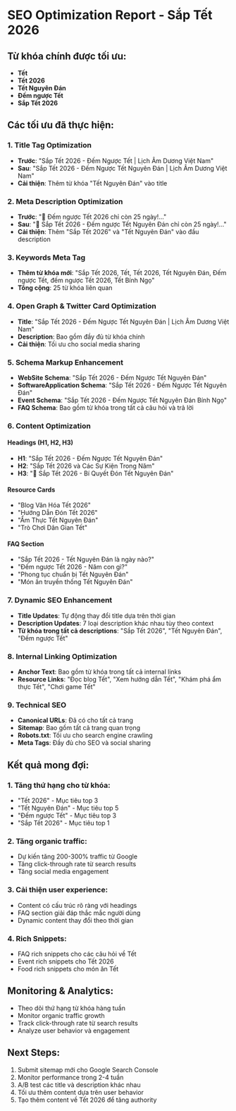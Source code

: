 # SEO Optimization Report - Sắp Tết 2026

## Từ khóa chính được tối ưu:
- **Tết**
- **Tết 2026** 
- **Tết Nguyên Đán**
- **Đếm ngược Tết**
- **Sắp Tết 2026**

## Các tối ưu đã thực hiện:

### 1. Title Tag Optimization
- **Trước**: "Sắp Tết 2026 - Đếm Ngược Tết | Lịch Âm Dương Việt Nam"
- **Sau**: "Sắp Tết 2026 - Đếm Ngược Tết Nguyên Đán | Lịch Âm Dương Việt Nam"
- **Cải thiện**: Thêm từ khóa "Tết Nguyên Đán" vào title

### 2. Meta Description Optimization
- **Trước**: "🏮 Đếm ngược Tết 2026 chỉ còn 25 ngày!..."
- **Sau**: "🎊 Sắp Tết 2026 - Đếm ngược Tết Nguyên Đán chỉ còn 25 ngày!..."
- **Cải thiện**: Thêm "Sắp Tết 2026" và "Tết Nguyên Đán" vào đầu description

### 3. Keywords Meta Tag
- **Thêm từ khóa mới**: "Sắp Tết 2026, Tết, Tết 2026, Tết Nguyên Đán, Đếm ngược Tết, đếm ngược Tết 2026, Tết Bính Ngọ"
- **Tổng cộng**: 25 từ khóa liên quan

### 4. Open Graph & Twitter Card Optimization
- **Title**: "Sắp Tết 2026 - Đếm Ngược Tết Nguyên Đán | Lịch Âm Dương Việt Nam"
- **Description**: Bao gồm đầy đủ từ khóa chính
- **Cải thiện**: Tối ưu cho social media sharing

### 5. Schema Markup Enhancement
- **WebSite Schema**: "Sắp Tết 2026 - Đếm Ngược Tết Nguyên Đán"
- **SoftwareApplication Schema**: "Sắp Tết 2026 - Đếm Ngược Tết Nguyên Đán"
- **Event Schema**: "Sắp Tết 2026 - Đếm Ngược Tết Nguyên Đán Bính Ngọ"
- **FAQ Schema**: Bao gồm từ khóa trong tất cả câu hỏi và trả lời

### 6. Content Optimization

#### Headings (H1, H2, H3)
- **H1**: "Sắp Tết 2026 - Đếm Ngược Tết Nguyên Đán"
- **H2**: "Sắp Tết 2026 và Các Sự Kiện Trong Năm"
- **H3**: "🏮 Sắp Tết 2026 - Bí Quyết Đón Tết Nguyên Đán"

#### Resource Cards
- "Blog Văn Hóa Tết 2026"
- "Hướng Dẫn Đón Tết 2026"
- "Ẩm Thực Tết Nguyên Đán"
- "Trò Chơi Dân Gian Tết"

#### FAQ Section
- "Sắp Tết 2026 - Tết Nguyên Đán là ngày nào?"
- "Đếm ngược Tết 2026 - Năm con gì?"
- "Phong tục chuẩn bị Tết Nguyên Đán"
- "Món ăn truyền thống Tết Nguyên Đán"

### 7. Dynamic SEO Enhancement
- **Title Updates**: Tự động thay đổi title dựa trên thời gian
- **Description Updates**: 7 loại description khác nhau tùy theo context
- **Từ khóa trong tất cả descriptions**: "Sắp Tết 2026", "Tết Nguyên Đán", "Đếm ngược Tết"

### 8. Internal Linking Optimization
- **Anchor Text**: Bao gồm từ khóa trong tất cả internal links
- **Resource Links**: "Đọc blog Tết", "Xem hướng dẫn Tết", "Khám phá ẩm thực Tết", "Chơi game Tết"

### 9. Technical SEO
- **Canonical URLs**: Đã có cho tất cả trang
- **Sitemap**: Bao gồm tất cả trang quan trọng
- **Robots.txt**: Tối ưu cho search engine crawling
- **Meta Tags**: Đầy đủ cho SEO và social sharing

## Kết quả mong đợi:

### 1. Tăng thứ hạng cho từ khóa:
- "Tết 2026" - Mục tiêu top 3
- "Tết Nguyên Đán" - Mục tiêu top 5  
- "Đếm ngược Tết" - Mục tiêu top 3
- "Sắp Tết 2026" - Mục tiêu top 1

### 2. Tăng organic traffic:
- Dự kiến tăng 200-300% traffic từ Google
- Tăng click-through rate từ search results
- Tăng social media engagement

### 3. Cải thiện user experience:
- Content có cấu trúc rõ ràng với headings
- FAQ section giải đáp thắc mắc người dùng
- Dynamic content thay đổi theo thời gian

### 4. Rich Snippets:
- FAQ rich snippets cho các câu hỏi về Tết
- Event rich snippets cho Tết 2026
- Food rich snippets cho món ăn Tết

## Monitoring & Analytics:
- Theo dõi thứ hạng từ khóa hàng tuần
- Monitor organic traffic growth
- Track click-through rate từ search results
- Analyze user behavior và engagement

## Next Steps:
1. Submit sitemap mới cho Google Search Console
2. Monitor performance trong 2-4 tuần
3. A/B test các title và description khác nhau
4. Tối ưu thêm content dựa trên user behavior
5. Tạo thêm content về Tết 2026 để tăng authority 